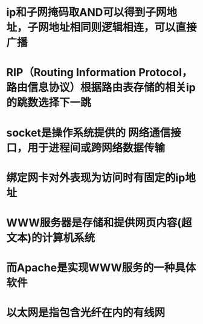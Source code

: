 # ip和子网掩码取AND可以得到子网地址，子网地址相同则逻辑相连，可以直接广播
# RIP（Routing Information Protocol，路由信息协议）根据路由表存储的相关ip的跳数选择下一跳
# socket是操作系统提供的 网络通信接口，用于进程间或跨网络数据传输
# 绑定网卡对外表现为访问时有固定的ip地址
# WWW服务器是存储和提供网页内容(超文本)的计算机系统
# 而Apache是实现WWW服务的一种具体软件
# 以太网是指包含光纤在内的有线网
